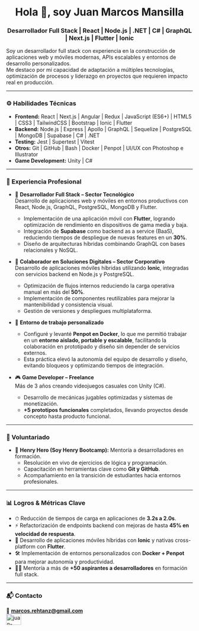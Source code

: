 <h1 align="center">Hola 👋, soy Juan Marcos Mansilla</h1>
<h3 align="center">Desarrollador Full Stack | React | Node.js | .NET | C# | GraphQL | Next.js | Flutter | Ionic</h3>

Soy un desarrollador full stack con experiencia en la construcción de aplicaciones web y móviles modernas, APIs escalables y entornos de desarrollo personalizados.  
Me destaco por mi capacidad de adaptación a múltiples tecnologías, optimización de procesos y liderazgo en proyectos que requieren impacto real en producción.  

---

### ⚙ Habilidades Técnicas
- **Frontend:** React | Next.js | Angular | Redux | JavaScript (ES6+) | HTML5 | CSS3 | TailwindCSS | Bootstrap | Ionic | Flutter  
- **Backend:** Node.js | Express | Apollo | GraphQL | Sequelize | PostgreSQL | MongoDB | Supabase | C# | .NET  
- **Testing:** Jest | Supertest | Vitest  
- **Otros:** Git | GitHub | Bash | Docker | Penpot | UI/UX con Photoshop e Illustrator  
- **Game Development:** Unity | C#

---

### 💼 Experiencia Profesional

- 🚀 **Desarrollador Full Stack – Sector Tecnológico**  
  Desarrollo de aplicaciones web y móviles en entornos productivos con React, Node.js, GraphQL, PostgreSQL, MongoDB y Flutter.  
  - Implementación de una aplicación móvil con **Flutter**, logrando optimización de rendimiento en dispositivos de gama media y baja.  
  - Integración de **Supabase** como backend as a service (BaaS), reduciendo tiempos de despliegue de nuevas features en un **30%**.  
  - Diseño de arquitecturas híbridas combinando GraphQL con bases relacionales y NoSQL.  

- 🏢 **Colaborador en Soluciones Digitales – Sector Corporativo**  
  Desarrollo de aplicaciones móviles híbridas utilizando **Ionic**, integradas con servicios backend en Node.js y PostgreSQL.  
  - Optimización de flujos internos reduciendo la carga operativa manual en más del **50%**.  
  - Implementación de componentes reutilizables para mejorar la mantenibilidad y consistencia visual.  
  - Gestión de versiones y despliegues multiplataforma.  

- 🧩 **Entorno de trabajo personalizado**  
  - Configuré y levanté **Penpot en Docker**, lo que me permitió trabajar en un **entorno aislado, portable y escalable**, facilitando la colaboración en prototipado y diseño sin depender de servicios externos.  
  - Esta práctica elevó la autonomía del equipo de desarrollo y diseño, evitando bloqueos y optimizando tiempos de integración.  

- 🎮 **Game Developer – Freelance**  
  Más de 3 años creando videojuegos casuales con Unity (C#).  
  - Desarrollo de mecánicas jugables optimizadas y sistemas de monetización.  
  - **+5 prototipos funcionales** completados, llevando proyectos desde concepto hasta producto funcional.  

---

### 🔦 Voluntariado
- 🔅 **Henry Hero (Soy Henry Bootcamp):** Mentoría a desarrolladores en formación.  
  - Resolución en vivo de ejercicios de lógica y programación.  
  - Capacitación en herramientas clave como **Git y GitHub**.  
  - Acompañamiento en la transición de estudiantes hacia entornos profesionales.  

---

### 📊 Logros & Métricas Clave
- ⏱ Reducción de tiempos de carga en aplicaciones de **3.2s a 2.0s**.  
- ⚡ Refactorización de endpoints backend con mejoras de hasta **45% en velocidad de respuesta**.  
- 📱 Desarrollo de aplicaciones móviles híbridas con **Ionic** y nativas cross-platform con **Flutter**.  
- 🛠 Implementación de entornos personalizados con **Docker + Penpot** para mejorar autonomía y productividad.  
- 🧑‍🏫 Mentoría a más de **+50 aspirantes a desarrolladores** en formación full stack.  

---

### 📬 Contacto
📧 **marcos.rehtanz@gmail.com**  
<a href="https://linkedin.com/in/juan-marcos-mansilla" target="blank">
  <img align="center" src="https://raw.githubusercontent.com/rahuldkjain/github-profile-readme-generator/master/src/images/icons/Social/linked-in-alt.svg" alt="juan-marcos-mansilla" height="30" width="40" />
</a>
